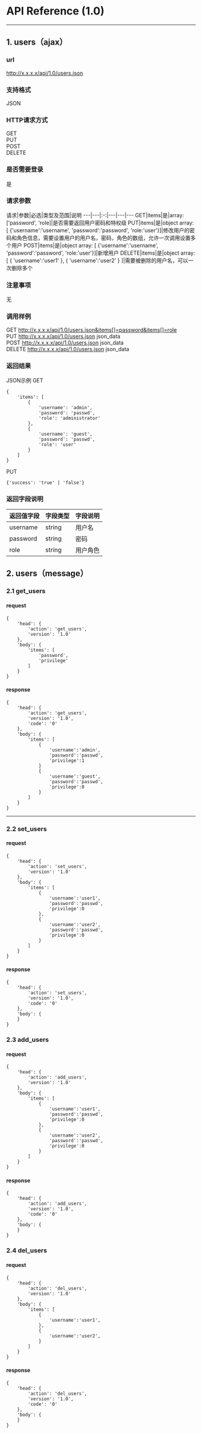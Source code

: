 # API Reference (1.0)
---

## 1. users（ajax）

### url
http://x.x.x.x/api/1.0/users.json

### 支持格式
JSON

### HTTP请求方式
GET  
PUT  
POST  
DELETE  

### 是否需要登录
是

### 请求参数
 请求|参数|必选|类型及范围|说明
---|---|:-:|---|---|---
GET|items|是|array: ['password', 'role]|是否需要返回用户密码和特权级
PUT|items|是|object array: [ {'username':'username', 'password':'password', 'role:'user'}]|修改用户的密码和角色信息，需要设置用户的用户名，密码，角色的数组，允许一次调用设置多个用户
POST|items|是|object array: [ {'username':'username', 'password':'password', 'role:'user'}]|新增用户
DELETE|items|是|object array: [ { 'username':'user1' }, { 'username':'user2' } ]|需要被删除的用户名，可以一次删除多个

### 注意事项
无

### 调用样例
GET http://x.x.x.x/api/1.0/users.json&items[]=password&items[]=role  
PUT http://x.x.x.x/api/1.0/users.json json_data  
POST http://x.x.x.x/api/1.0/users.json json_data  
DELETE http://x.x.x.x/api/1.0/users.json json_data  

### 返回结果
JSON示例
GET

	{
		'items': [
			{
				'username': 'admin',
				'password': 'passwd',
				'role': 'administrator'
			},
			{
				'username': 'guest',
				'password': 'passwd',
				'role': 'user'
			}
		]
	}
	
PUT

	{'success': 'true' | 'false'}
	
### 返回字段说明
返回值字段|字段类型|字段说明
---|---|---
username|string|用户名
password|string|密码
role|string|用户角色

## 2. users（message）

### 2.1 get_users
#### request
    {
		'head': {
        	'action': 'get_users',
            'version': '1.0'
		},
        'body': {
            'items': [
                'password',
                'privilege'
            ]
        }
    }
#### response
    {
		'head': {
            'action': 'get_users',
            'version': '1.0',
		    'code': '0'
		},
        'body': {
		    'items': [
                {
                    'username':'admin',
                    'password':'passwd',
                    'privilege':1
                }
                {
                    'username':'guest',
                    'password':'passwd',
                    'privilege':0
                }
            ]
        }
    }
---
### 2.2 set_users
#### request
    {
		'head': {
		    'action': 'set_users',
            'version': '1.0'
        },
        'body': {
			'items': [
                {
                    'username':'user1',
                    'password':'passwd',
                    'privilege':0
                },
                {
                    'username':'user2',
                    'password':'passwd',
                    'privilege':0
                }
			]
		}
    }
#### response
    {
		'head': {
    		'action': 'set_users',
            'version': '1.0',
			'code': '0'
		},
        'body': {
		}
    }
### 2.3 add_users
#### request
    {
		'head': {
		    'action': 'add_users',
            'version': '1.0'
        },
        'body': {
			'items': [
                {
                    'username':'user1',
                    'password':'passwd',
                    'privilege':0
                },
                {
                    'username':'user2',
                    'password':'passwd',
                    'privilege':0
                }
			]
		}
    }
#### response
    {
		'head': {
    		'action': 'add_users',
            'version': '1.0',
			'code': '0'
		},
        'body': {
		}
    }
### 2.4 del_users
#### request
    {
		'head': {
		    'action': 'del_users',
            'version': '1.0'
        },
        'body': {
			'items': [
                {
                    'username':'user1',
                },
                {
                    'username':'user2',
                }
			]
		}
    }
#### response
    {
		'head': {
    		'action': 'del_users',
            'version': '1.0',
			'code': '0'
		},
        'body': {
		}
    }
